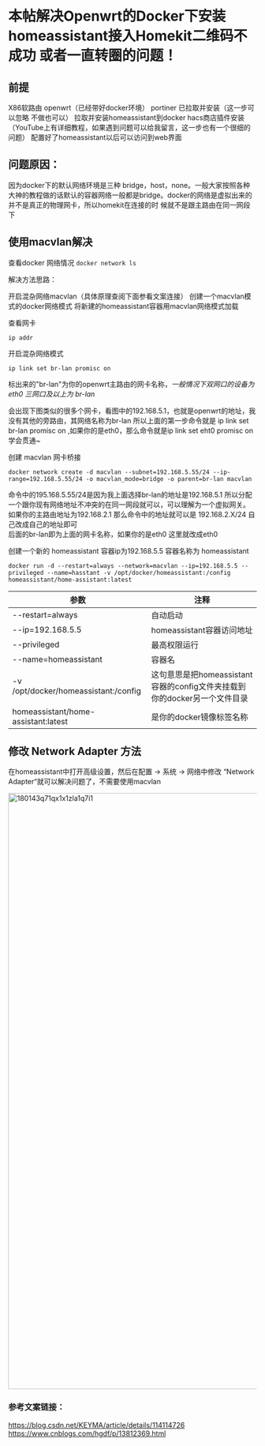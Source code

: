 # 本帖解决Openwrt的Docker下安装homeassistant接入Homekit二维码不成功 或者一直转圈的问题！


## 前提
X86软路由 openwrt（已经带好docker环境）
portiner 已拉取并安装（这一步可以忽略 不做也可以）
拉取并安装homeassistant到docker
hacs商店插件安装（YouTube上有详细教程，如果遇到问题可以给我留言，这一步也有一个很细的问题）
配置好了homeassistant以后可以访问到web界面


## 问题原因：

因为docker下的默认网络环境是三种 bridge，host，none。一般大家按照各种大神的教程做的话默认的容器网络一般都是bridge。docker的网络是虚拟出来的并不是真正的物理网卡，所以homekit在连接的时      候就不是跟主路由在同一网段下


## 使用macvlan解决

查看docker 网络情况
`docker network ls`


解决方法思路：

开启混杂网络macvlan（具体原理查阅下面参看文案连接）
创建一个macvlan模式的docker网络模式
将新建的homeassistant容器用macvlan网络模式加载

查看网卡

`ip addr`

开启混杂网络模式  

`ip link set br-lan promisc on`

标出来的"br-lan"为你的openwrt主路由的网卡名称，_一般情况下双网口的设备为eth0 三网口及以上为 br-lan_

会出现下图类似的很多个网卡，看图中的192.168.5.1，也就是openwrt的地址，我没有其他的旁路由，其网络名称为br-lan
所以上面的第一步命令就是 ip link set br-lan promisc on ,如果你的是eth0，那么命令就是ip link set eht0 promisc on     学会贯通~

创建 macvlan 网卡桥接

`docker network create -d macvlan --subnet=192.168.5.55/24 --ip-range=192.168.5.55/24 -o macvlan_mode=bridge -o parent=br-lan macvlan`

命令中的195.168.5.55/24是因为我上面选择br-lan的地址是192.168.5.1  所以分配一个跟你现有网络地址不冲突的在同一网段就可以，可以理解为一个虚拟网关。
如果你的主路由地址为192.168.2.1 那么命令中的地址就可以是 192.168.2.X/24 自己改成自己的地址即可  
后面的br-lan即为上面的网卡名称，如果你的是eth0 这里就改成eth0

创建一个新的 homeassistant 容器ip为192.168.5.5 容器名称为 homeassistant

`docker run -d --restart=always --network=macvlan --ip=192.168.5.5 --privileged --name=hasstant -v /opt/docker/homeassistant:/config homeassistant/home-assistant:latest`

|参数|注释|
|-----|-----|
|--restart=always|自动启动|
|--ip=192.168.5.5|homeassistant容器访问地址|
|--privileged|最高权限运行|
|--name=homeassistant|容器名|
|-v /opt/docker/homeassistant:/config|这句意思是把homeassistant容器的config文件夹挂载到你的docker另一个文件目录|
|homeassistant/home-assistant:latest|是你的docker镜像标签名称|


## 修改 Network Adapter 方法

在homeassistant中打开高级设置，然后在配置 -> 系统 -> 网络中修改 “Network Adapter“就可以解决问题了，不需要使用macvlan

<img width="1208" alt="180143q71qx1x1zla1q7i1" src="https://github.com/evan618/evan.github.io/assets/20328741/015ee61a-4041-4ed7-b75d-45e3858cdf9d">

### 参考文案链接：
https://blog.csdn.net/KEYMA/article/details/114114726
https://www.cnblogs.com/hgdf/p/13812369.html


